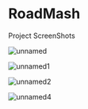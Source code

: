 # RoadMash

Project ScreenShots

![unnamed](https://github.com/ushukla3727/RoadMash/assets/61661012/e5025e6f-4b1a-40f3-b51b-ad8b4fa5bdb5)

![unnamed1](https://github.com/ushukla3727/RoadMash/assets/61661012/70a3cd40-13c8-491c-81a6-77f2811a94ff)

![unnamed2](https://github.com/ushukla3727/RoadMash/assets/61661012/a3b9eba4-0b50-4ccf-aa19-1e9ec875b033)

![unnamed4](https://github.com/ushukla3727/RoadMash/assets/61661012/a63d0535-6d9d-4564-aeb8-73498d179862)
